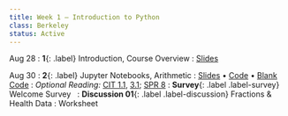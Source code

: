 ```yaml
---
title: Week 1 — Introduction to Python
class: Berkeley
status: Active
---
```


Aug 28
: **1**{: .label} Introduction, Course Overview
  : [Slides](https://docs.google.com/presentation/d/1wfqq-EibkDL8Nm6HZwWHeSi9Lp3jvJrspRjc6dDwb2k/edit?usp=sharing)



Aug 30
: **2**{: .label} Jupyter Notebooks, Arithmetic
  : [Slides](https://docs.google.com/presentation/d/1gNuqPGWGP726pdp2Wv4f7N9ygoxfFrI5dHpDldqpoCM/edit?usp=sharing) &#8226; [Code](https://datahub.berkeley.edu/hub/user-redirect/git-pull?repo=https%3A%2F%2Fgithub.com%2Fdata-6-berkeley%2Fmaterials-fa24&branch=main&urlpath=tree%2Fmaterials-fa24%2Flectures%2Flec02%2Flec02.ipynb) &#8226; [Blank Code](https://datahub.berkeley.edu/hub/user-redirect/git-pull?repo=https%3A%2F%2Fgithub.com%2Fdata-6-berkeley%2Fmaterials-fa24&branch=main&urlpath=tree%2Fmaterials-fa24%2Flectures%2Flec02%2Flec02-blank.ipynb)
: *Optional Reading:* [CIT 1.1](https://inferentialthinking.com/chapters/01/1/intro.html), [3.1](https://inferentialthinking.com/chapters/03/1/Expressions.html); [SPR 8](https://cs.stanford.edu/people/nick/py/python-math.html)
: **Survey**{: .label .label-survey} Welcome Survey &nbsp;
: **Discussion 01**{: .label .label-discussion} Fractions & Health Data
  : Worksheet
  <!-- &#8226; [Solutions](./assignments/disc01-sols.pdf) -->

